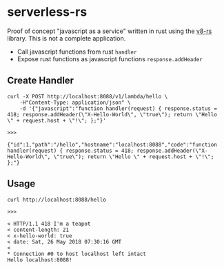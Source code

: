 # serverless-rs

Proof of concept "javascript as a service" written in rust using the [v8-rs](https://github.com/dflemstr/v8-rs) library. This is not a complete application.

* Call javascript functions from rust `handler`
* Expose rust functions as javascript functions `response.addHeader`

## Create Handler

```
curl -X POST http://localhost:8088/v1/lambda/hello \
	-H"Content-Type: application/json" \
	-d '{"javascript":"function handler(request) { response.status = 418; response.addHeader(\"X-Hello-World\", \"true\"); return \"Hello \" + request.host + \"!\"; };"}'

>>>

{"id":1,"path":"/hello","hostname":"localhost:8088","code":"function handler(request) { response.status = 418; response.addHeader(\"X-Hello-World\", \"true\"); return \"Hello \" + request.host + \"!\"; };"}
```

## Usage

```
curl http://localhost:8088/hello

>>>

< HTTP/1.1 418 I'm a teapot
< content-length: 21
< x-hello-world: true
< date: Sat, 26 May 2018 07:30:16 GMT
< 
* Connection #0 to host localhost left intact
Hello localhost:8088!
```
